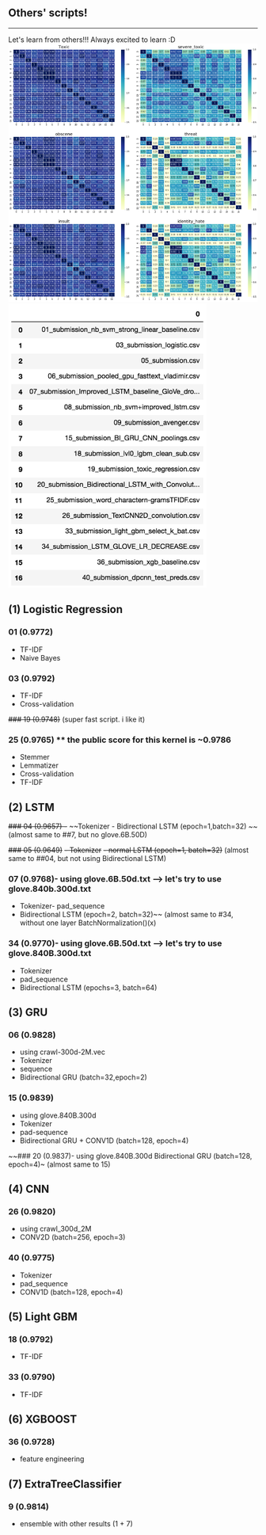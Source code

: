 ## Others' scripts!
_______

Let's learn from others!!! Always excited to learn :D
<img src="correlation.png">
<img src="filenumber.png" width="400">

## (1) Logistic Regression
### 01 (0.9772)
- TF-IDF
- Naive Bayes

### 03 (0.9792)
- TF-IDF
- Cross-validation

~~### 19 (0.9748)~~ (super fast script. i like it)

### 25 (0.9765) ** the public score for this kernel is ~0.9786
- Stemmer
- Lemmatizer
- Cross-validation
- TF-IDF

## (2) LSTM
~~### 04 (0.9657) -~~
~~Tokenizer - Bidirectional LSTM (epoch=1,batch=32) ~~
(almost same to ##7, but no glove.6B.50D)

~~### 05 (0.9649)~~
~~- Tokenizer~~
~~- normal LSTM (epoch=1, batch=32)~~
(almost same to ##04, but not using Bidirectional LSTM)

### 07 (0.9768)- using glove.6B.50d.txt --> let's try to use glove.840b.300d.txt
- Tokenizer- pad_sequence
- Bidirectional LSTM (epoch=2, batch=32)~~
(almost same to #34, without one layer BatchNormalization()(x)

### 34 (0.9770)- using glove.6B.50d.txt --> let's try to use glove.840B.300d.txt
- Tokenizer
- pad_sequence
- Bidirectional LSTM (epochs=3, batch=64)

## (3) GRU
### 06 (0.9828)
- using crawl-300d-2M.vec
- Tokenizer
- sequence
- Bidirectional GRU (batch=32,epoch=2)

### 15 (0.9839)
- using glove.840B.300d
- Tokenizer
- pad-sequence
- Bidirectional GRU + CONV1D (batch=128, epoch=4)

~~### 20 (0.9837)- using glove.840B.300d Bidirectional GRU (batch=128, epoch=4)~
(almost same to 15)

## (4) CNN
### 26 (0.9820)
- using crawl_300d_2M
- CONV2D (batch=256, epoch=3)

### 40 (0.9775)
- Tokenizer
- pad_sequence
- CONV1D (batch=128, epoch=4)

## (5) Light GBM
### 18 (0.9792)
- TF-IDF

### 33 (0.9790)
- TF-IDF

## (6) XGBOOST
### 36 (0.9728)
- feature engineering

## (7) ExtraTreeClassifier
### 9 (0.9814)
- ensemble with other results (1 + 7)
